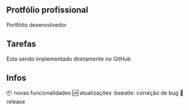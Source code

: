 ## Protfólio profissional
Portfólio desenvolvedor

## Tarefas 

Esta sendo implementado diretamente no GitHub

## Infos

:package: novas funcionalidades
:up: atualizações 
:beeatle: correção de bug
:checkered_flag: release